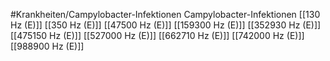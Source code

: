 #Krankheiten/Campylobacter-Infektionen
Campylobacter-Infektionen
[[130 Hz (E)]]
[[350 Hz (E)]]
[[47500 Hz (E)]]
[[159300 Hz (E)]]
[[352930 Hz (E)]]
[[475150 Hz (E)]]
[[527000 Hz (E)]]
[[662710 Hz (E)]]
[[742000 Hz (E)]]
[[988900 Hz (E)]]